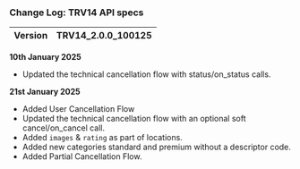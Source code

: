### Change Log:  TRV14 API specs

| Version                         | TRV14_2.0.0_100125 |
| :------------------------------ | :----------------- |

****10th January 2025****
  - Updated the technical cancellation flow with status/on_status calls.

****21st January 2025****
  - Added User Cancellation Flow
  - Updated the technical cancellation flow with an optional soft cancel/on_cancel call.
  - Added `images` & `rating` as part of locations.
  - Added new categories standard and premium without a descriptor code.
  - Added Partial Cancellation Flow.
  